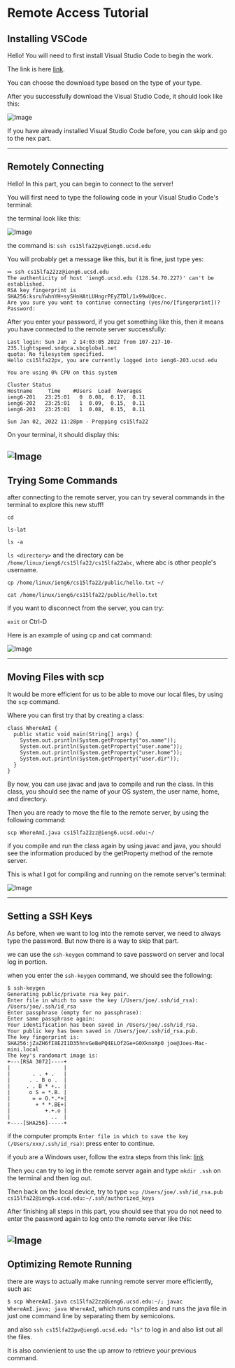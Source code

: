 # Remote Access Tutorial
## Installing VSCode
Hello! You will need to first install Visual Studio Code to begin the work.

The link is here [link](https://code.visualstudio.com/download). 

You can choose the download type based on the type of your type.

After you successfully download the Visual Studio Code, it should look like this:

![Image](https://github.com/JasonDai1219/cse15l-lab-reports/blob/main/VS%20Code.png)

If you have already installed Visual Studio Code before, you can skip and go to the nex part.

---
## Remotely Connecting
Hello! In this part, you can begin to connect to the server!

You will first need to type the following code in your Visual Studio Code's terminal:

the terminal look like this:

![Image](https://github.com/JasonDai1219/cse15l-lab-reports/blob/main/Terminal.png)

the command is:
`ssh cs15lfa22pv@ieng6.ucsd.edu`

You will probably get a message like this, but it is fine, just type yes:
```
⤇ ssh cs15lfa22zz@ieng6.ucsd.edu
The authenticity of host 'ieng6.ucsd.edu (128.54.70.227)' can't be established.
RSA key fingerprint is SHA256:ksruYwhnYH+sySHnHAtLUHngrPEyZTDl/1x99wUQcec.
Are you sure you want to continue connecting (yes/no/[fingerprint])?
Password:
```

After you enter your password, if you get something like this, then it means you have connected to the remote server successfully:
```
Last login: Sun Jan  2 14:03:05 2022 from 107-217-10-235.lightspeed.sndgca.sbcglobal.net
quota: No filesystem specified.
Hello cs15lfa22pv, you are currently logged into ieng6-203.ucsd.edu

You are using 0% CPU on this system

Cluster Status 
Hostname     Time    #Users  Load  Averages  
ieng6-201   23:25:01   0  0.08,  0.17,  0.11
ieng6-202   23:25:01   1  0.09,  0.15,  0.11
ieng6-203   23:25:01   1  0.08,  0.15,  0.11

Sun Jan 02, 2022 11:28pm - Prepping cs15lfa22
```

On your terminal, it should display this:

![Image](https://github.com/JasonDai1219/cse15l-lab-reports/blob/main/Remote.png)
---
## Trying Some Commands
after connecting to the remote server, you can try several commands in the terminal to explore this new stuff!

`cd`

`ls-lat`

`ls -a`

`ls <directory>` and the directory can be `/home/linux/ieng6/cs15lfa22/cs15lfa22abc`, where abc is other people's username.

`cp /home/linux/ieng6/cs15lfa22/public/hello.txt ~/`

`cat /home/linux/ieng6/cs15lfa22/public/hello.txt`

if you want to disconnect from the server, you can try:

`exit` or Ctrl-D

Here is an example of using cp and cat command:


![Image](https://github.com/JasonDai1219/cse15l-lab-reports/blob/main/Commands.png)


---
## Moving Files with scp
It would be more efficient for us to be able to move our local files, by using the `scp` command.

Where you can first try that by creating a class:

```
class WhereAmI {
  public static void main(String[] args) {
    System.out.println(System.getProperty("os.name"));
    System.out.println(System.getProperty("user.name"));
    System.out.println(System.getProperty("user.home"));
    System.out.println(System.getProperty("user.dir"));
  }
}
```
By now, you can use javac and java to compile and run the class. In this class, you should see the name of your OS system, the user name, home, and directory.

Then you are ready to move the file to the remote server, by using the following command:

`scp WhereAmI.java cs15lfa22zz@ieng6.ucsd.edu:~/`

if you compile and run the class again by using javac and java, you should see the information produced by the getProperty method of the remote server.

This is what I got for compiling and running on the remote server's terminal:

![Image](https://github.com/JasonDai1219/cse15l-lab-reports/blob/main/File.png)

---
## Setting a SSH Keys
As before, when we want to log into the remote server, we need to always type the password. But now there is a way to skip that part.

we can use the `ssh-keygen` command to save password on server and local log in portion.

when you enter the `ssh-keygen` command, we should see the following:

```
$ ssh-keygen
Generating public/private rsa key pair.
Enter file in which to save the key (/Users/joe/.ssh/id_rsa): /Users/joe/.ssh/id_rsa
Enter passphrase (empty for no passphrase): 
Enter same passphrase again: 
Your identification has been saved in /Users/joe/.ssh/id_rsa.
Your public key has been saved in /Users/joe/.ssh/id_rsa.pub.
The key fingerprint is:
SHA256:jZaZH6fI8E2I1D35hnvGeBePQ4ELOf2Ge+G0XknoXp0 joe@Joes-Mac-mini.local
The key's randomart image is:
+---[RSA 3072]----+
|                 |
|       . . + .   |
|      . . B o .  |
|     . . B * +.. |
|      o S = *.B. |
|       = = O.*.*+|
|        + * *.BE+|
|           +.+.o |
|             ..  |
+----[SHA256]-----+
```

if the computer prompts `Enter file in which to save the key (/Users/xxx/.ssh/id_rsa)`: press enter to continue.

if youb are a Windows user, follow the extra steps from this link:
[link]( https://docs.microsoft.com/en-us/windows-server/administration/openssh/openssh_keymanagement#user-key-generation)

Then you can try to log in the remote server again and type `mkdir .ssh` on the terminal and then log out.

Then back on the local device, try to type `scp /Users/joe/.ssh/id_rsa.pub cs15lfa22@ieng6.ucsd.edu:~/.ssh/authorized_keys`

After finishing all steps in this part, you should see that you do not need to enter the password again to log onto the remote server like this:

![Image](https://github.com/JasonDai1219/cse15l-lab-reports/blob/main/Key.png)
---
## Optimizing Remote Running

there are ways to actually make running remote server more efficiently, such as:

`$ scp WhereAmI.java cs15lfa22zz@ieng6.ucsd.edu:~/; javac WhereAmI.java; java WhereAmI`, which runs compiles and runs the java file in just one command line by separating them by semicolons.

and also `ssh cs15lfa22pv@ieng6.ucsd.edu "ls"` to log in and also list out all the files.

It is also convienient to use the up arrow to retrieve your previous command.
